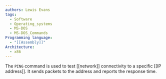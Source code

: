 ```yaml
---
authors: Lewis Evans
tags:
  - Software
  - Operating_systems
  - MS-DOS
  - MS-DOS_Commands
Programming language:
  - "[[Assembly]]"
Architecture:
  - x86
---
```

The `PING` command is used to test [[network]] connectivity to a specific [[IP address]]. It sends packets to the address and reports the response time.